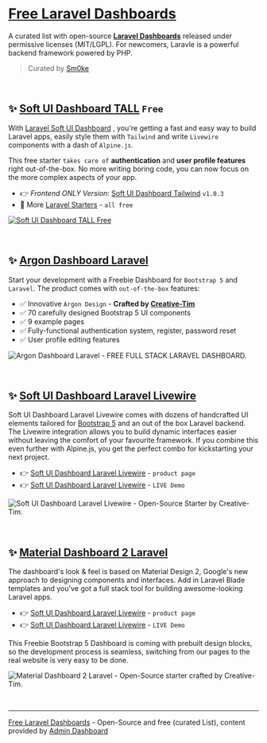 # [Free Laravel Dashboards](https://github.com/admin-dashboards/laravel)

A curated list with open-source **[Laravel Dashboards](https://github.com/admin-dashboards/laravel)** released under permissive licenses (MIT/LGPL). For newcomers, Laravle is a powerful backend framework powered by PHP.

> Curated by [Sm0ke](https://twitter.com/Sm0keDev)

<br /> 

## ✨ [Soft UI Dashboard TALL](https://www.creative-tim.com/product/soft-ui-dashboard-tall?AFFILIATE=128200) `Free`

With [Laravel Soft UI Dashboard](https://www.creative-tim.com/product/soft-ui-dashboard-tall?AFFILIATE=128200) , you're getting a fast and easy way to build Laravel apps, easily style them with `Tailwind` and write `Livewire` components with a dash of `Alpine.js`.  

This free starter `takes care of` **authentication** and **user profile features** right out-of-the-box. No more writing boring code, you can now focus on the more complex aspects of your app. 

- 👉 *Frontend ONLY Version*: [Soft UI Dashboard Tailwind](https://www.creative-tim.com/product/soft-ui-dashboard-tailwind?AFFILIATE=128200) `v1.0.3`
- 🎁 More [Laravel Starters](https://www.creative-tim.com/templates/laravel-free?AFFILIATE=128200) - `all free`

[![Soft UI Dashboard TALL Free](https://user-images.githubusercontent.com/51854817/222227022-a3c6f1dd-a948-4fa3-846a-507a494cb5c2.jpg)](https://www.creative-tim.com/product/soft-ui-dashboard-tall?AFFILIATE=128200)

<br />

## ✨ [Argon Dashboard Laravel](https://www.creative-tim.com/product/argon-dashboard-laravel?AFFILIATE=128200)

Start your development with a Freebie Dashboard for `Bootstrap 5` and `Laravel`. The product comes with `out-of-the-box` features:

- ✅ Innovative `Argon Design` - **Crafted by [Creative-Tim](https://www.creative-tim.com/?AFFILIATE=128200)**
- ✅ 70 carefully designed Bootstrap 5 UI components
- ✅ 9 example pages 
- ✅ Fully-functional authentication system, register, password reset
- ✅ User profile editing features

![Argon Dashboard Laravel - FREE FULL STACK LARAVEL DASHBOARD.](https://user-images.githubusercontent.com/51854817/218642803-bd73708e-84da-4553-80a1-91b14aa4f981.png)

<br /> 

## ✨ [Soft UI Dashboard Laravel Livewire](https://www.creative-tim.com/product/soft-ui-dashboard-laravel-livewire?AFFILIATE=128200)

Soft UI Dashboard Laravel Livewire comes with dozens of handcrafted UI elements tailored for [Bootstrap 5](https://www.admin-dashboards.com/bootstrap-5-templates/) and an out of the box Laravel backend. The Livewire integration allows you to build dynamic interfaces easier without leaving the comfort of your favourite framework. If you combine this even further with Alpine.js, you get the perfect combo for kickstarting your next project.

- 👉 [Soft UI Dashboard Laravel Livewire](https://www.creative-tim.com/product/soft-ui-dashboard-laravel-livewire?AFFILIATE=128200) - `product page`
- 👉 [Soft UI Dashboard Laravel Livewire](https://www.creative-tim.com/live/soft-ui-dashboard-laravel-livewire?AFFILIATE=128200) - `LIVE Demo`

![Soft UI Dashboard Laravel Livewire - Open-Source Starter by Creative-Tim.](https://user-images.githubusercontent.com/51854817/218643258-2724c685-f35a-4611-982d-8eda6d358ba1.png)

<br /> 

## ✨ [Material Dashboard 2 Laravel](https://www.creative-tim.com/product/material-dashboard-laravel)

The dashboard's look & feel is based on Material Design 2, Google's new approach to designing components and interfaces. Add in Laravel Blade templates and you've got a full stack tool for building awesome-looking Laravel apps. 

- 👉 [Soft UI Dashboard Laravel Livewire](https://www.creative-tim.com/product/soft-ui-dashboard-laravel-livewire?AFFILIATE=128200) - `product page`
- 👉 [Soft UI Dashboard Laravel Livewire](https://www.creative-tim.com/live/soft-ui-dashboard-laravel-livewire?AFFILIATE=128200) - `LIVE Demo`

This Freebie Bootstrap 5 Dashboard is coming with prebuilt design blocks, so the development process is seamless, switching from our pages to the real website is very easy to be done.

![Material Dashboard 2 Laravel - Open-Source starter crafted by Creative-Tim.](https://user-images.githubusercontent.com/51854817/218645159-ca1ae4e9-f9f3-4494-a779-6271ee8ded80.png)

<br /> 

---
[Free Laravel Dashboards](https://github.com/admin-dashboards/laravel) - Open-Source and free (curated List), content provided by [Admin Dashboard](https://www.admin-dashboards.com/)

